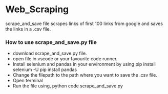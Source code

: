 # Web_Scraping
scrape_and_save file scrapes links of first 100 links from google and saves the links in a .csv file.

### How to use scrape_and_save.py file
* download scrape_and_save.py file.
* open file in vscode or your favourite code runner.
* Install selenium and pandas in your environment by using
  pip install selenium -U
  pip install pandas
* Change the filepath to the path where you want to save the .csv file.
* Open terminal
* Run the file using, python code scrape_and_save.py
